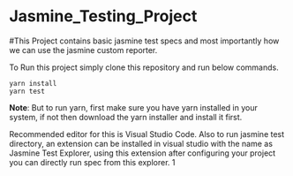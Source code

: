 # Jasmine_Testing_Project

#This Project contains basic jasmine test specs and most importantly how we can use the jasmine custom reporter. 

To Run this project simply clone this repository and run below commands.
```
yarn install
yarn test
```
**Note**: But to run yarn, first make sure you have yarn installed in your system, if not then download the yarn installer and install it first.

Recommended editor for this is Visual Studio Code.
Also to run jasmine test directory, an extension can be installed in visual studio with the name as Jasmine Test Explorer, using this extension after configuring your project you can directly run spec from this explorer. 1
